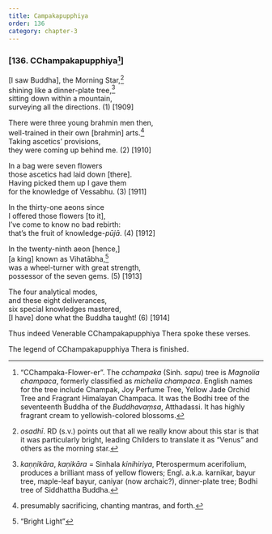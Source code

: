 ```yaml
---
title: Campakapupphiya
order: 136
category: chapter-3
---
```


### \[136. <span class="diacritics" data-state="on">C</span><span class="no-diacritics" data-state="off">Ch</span>ampakapupphiya[^1]\]

\[I saw Buddha\], the Morning Star,[^2]  
shining like a dinner-plate tree,[^3]  
sitting down within a mountain,  
surveying all the directions. (1) \[1909\]

There were three young brahmin men then,  
well-trained in their own \[brahmin\] arts.[^4]  
Taking ascetics’ provisions,  
they were coming up behind me. (2) \[1910\]

In a bag were seven flowers  
those ascetics had laid down \[there\].  
Having picked them up I gave them  
for the knowledge of Vessabhu. (3) \[1911\]

In the thirty-one aeons since  
I offered those flowers \[to it\],  
I’ve come to know no bad rebirth:  
that’s the fruit of knowledge-*pūjā*. (4) \[1912\]

In the twenty-ninth aeon \[hence,\]  
\[a king\] known as Vihatābha,[^5]  
was a wheel-turner with great strength,  
possessor of the seven gems. (5) \[1913\]

The four analytical modes,  
and these eight deliverances,  
six special knowledges mastered,  
\[I have\] done what the Buddha taught! (6) \[1914\]

Thus indeed Venerable <span class="diacritics" data-state="on">C</span><span class="no-diacritics" data-state="off">Ch</span>ampakapupphiya Thera spoke these verses.

The legend of <span class="diacritics" data-state="on">C</span><span class="no-diacritics" data-state="off">Ch</span>ampakapupphiya Thera is finished.

[^1]: “<span class="diacritics" data-state="on">C</span><span class="no-diacritics" data-state="off">Ch</span>ampaka-Flower-er”. The *<span class="diacritics" data-state="on">c</span><span class="no-diacritics" data-state="off">ch</span>ampaka* (Sinh. *sapu*) tree is *Magnolia champaca*, formerly classified as *michelia champaca*. English names for the tree include Champak, Joy Perfume Tree, Yellow Jade Orchid Tree and Fragrant Himalayan Champaca. It was the Bodhi tree of the seventeenth Buddha of the *Buddhavaṃsa*, Atthadassi. It has highly fragrant cream to yellowish-colored blossoms.

[^2]: *osadhī*. RD (s.v.) points out that all we really know about this star is that it was particularly bright, leading Childers to translate it as “Venus” and others as the morning star.

[^3]: *kaṇṇikāra*, *kaṇikāra* = Sinhala *kinihiriya*, Pterospermum acerifolium, produces a brilliant mass of yellow flowers; Engl. a.k.a. karnikar, bayur tree, maple-leaf bayur, caniyar (now archaic?), dinner-plate tree; Bodhi tree of Siddhattha Buddha.

[^4]: presumably sacrificing, chanting mantras, and forth.

[^5]: “Bright Light”
